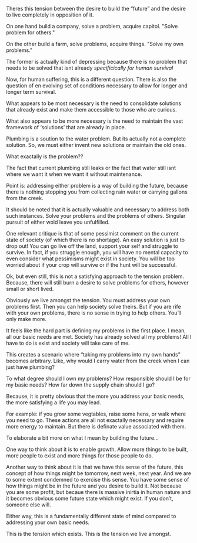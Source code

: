 Theres this tension between the desire to build the “future” and the desire to live completely in opposition of it.

On one hand build a company, solve a problem, acquire capitol. "Solve problem for others."

On the other build a farm, solve problems, acquire things. "Solve my own problems."

The former is actually kind of depressing because there is no problem that needs to be solved that isnt already
	*specificically for human survival*

Now, for human suffering, this is a different question. 
There is also the question of en evolving set of conditions necessary to allow for longer and longer term survival. 

What appears to be most necessary is the need to consolidate solutions that already exist and make them accessible to those who are curious. 

What also appears to be more necessary is the need to maintain the vast framework of ‘solutions’ that are already in place. 

Plumbing is a soution to the water problem. But its actually not a complete solution. 
So, we must either invent new solutions or maintain the old ones. 

What exactally is the problem??

The fact that current plumbing still leaks or the fact that water still isnt where we want it when we want it without maintenance. 

Point is: addressing either problem is a way of building the future, because there is nothing stopping you from collecting rain water or carrying gallons from the creek. 

It should be noted that it is actually valuable and necessary to address both such instances. Solve your problems and the problems of others. Singular pursuit of either wold leave you unfulfilled. 

One relevant critique is that of some pessimist comment on the current state of society (of which there is no shortage). An easy solution is just to drop out! You can go live off the land, support your self and struggle to survive. In fact, if you struggle enough, you will have no mental capacity to even consider what pessimisms might exist in society. You will be too worried about if your crop will survive or if the hunt will be successful. 

Ok, but even still, this is not a satisfying approach to the tension problem. Because, there will still burn a desire to solve problems for others, however small or short lived. 

Obviously we live amongst the tension. You must address your own problems first. Then you can help society solve theirs. But if you are rife with your own problems, there is no sense in trying to help others. You’ll only make more. 

It feels like the hard part is defining my problems in the first place. I mean, all our basic needs are met. Society has already solved all my problems! All I have to do is exist and society will take care of me.

This creates a scenario where “taking my problems into my own hands” becomes arbitrary. Like, why would I carry water from the creek when I can just have plumbing?

To what degree should I own my problems? How responsible should I be for my basic needs? How far down the supply chain should I go?

Because, it is pretty obvious that the more you address your basic needs, the more satisfying a life you may lead. 

For example: if you grow some vegtables, raise some hens, or walk where you need to go.  These actions are all not exactally necessary and require more energy to maintain. But there is definate value associated with them. 

To elaborate a bit more on what I mean by building the future...

One way to think about it is to enable growth. Allow more things to be built, more people to exist and more things for those people to do. 

Another way to think about it is that we have this sense of the future, this concept of how things might be tomorrow, next week, next year.  And we are to some extent condemned to exercise this sense. You have some sense of how things might be in the future and you desire to build it. Not because you are some profit, but becaue there is massive inirtia in human nature and it becomes obvious some future state which might exist.  If you don’t, someone else will. 

Either way, this is a fundamentally different state of mind compared to addressing your own basic needs. 

This is the tension which exists. This is the tension we live amongst. 

